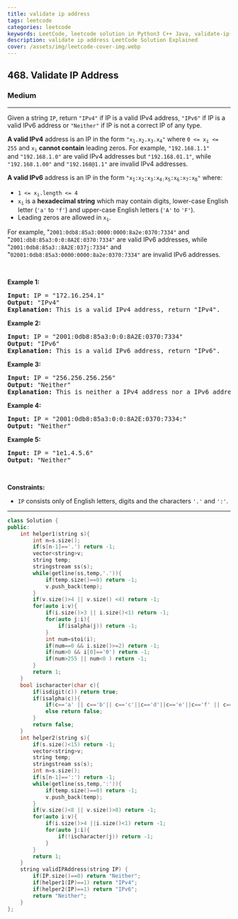 ```yaml
---
title: validate ip address
tags: leetcode
categories: leetcode
keywords: LeetCode, leetcode solution in Python3 C++ Java, validate-ip-address solution
description: validate ip address LeetCode Solution Explained
cover: /assets/img/leetcode-cover-img.webp
---
```





<h2>468. Validate IP Address</h2><h3>Medium</h3><hr><div><p>Given a string <code>IP</code>, return <code>"IPv4"</code> if IP is a valid IPv4 address,&nbsp;<code>"IPv6"</code> if&nbsp;IP is a valid IPv6 address or <code>"Neither"</code> if IP is not a correct IP of any type.</p>

<p><strong>A valid IPv4</strong> address&nbsp;is an IP in the form <code>"x<sub>1</sub>.x<sub>2</sub>.x<sub>3</sub>.x<sub>4</sub>"</code> where <code>0 &lt;=&nbsp;x<sub><span style="font-size: 10.8333px;">i</span></sub>&nbsp;&lt;= 255</code> and <code>x<sub>i</sub></code> <strong>cannot contain</strong> leading zeros. For example, <code>"192.168.1.1"</code> and&nbsp;<code>"192.168.1.0"</code> are valid IPv4 addresses but <code>"192.168.01.1"</code>, while <code>"192.168.1.00"</code>&nbsp;and <code>"192.168@1.1"</code> are invalid IPv4 addresses.</p>

<p><strong>A valid IPv6</strong> address&nbsp;is an IP in the form <code>"x<sub>1</sub>:x<sub>2</sub>:x<sub>3</sub>:x<sub>4:</sub>x<sub>5</sub>:x<sub>6</sub>:x<sub>7</sub>:x<sub>8</sub>"</code> where:</p>

<ul>
	<li><code>1 &lt;= x<sub>i</sub>.length &lt;= 4</code></li>
	<li><code>x<sub>i</sub></code> is a&nbsp;<strong>hexadecimal string</strong> which may contain digits, lower-case English letter (<code>'a'</code> to <code>'f'</code>) and upper-case English letters (<code>'A'</code> to <code>'F'</code>).</li>
	<li>Leading zeros are allowed in <code>x<sub>i</sub></code>.</li>
</ul>

<p>For example,&nbsp;"<code>2001:0db8:85a3:0000:0000:8a2e:0370:7334"</code>&nbsp;and "<code>2001:db8:85a3:0:0:8A2E:0370:7334"</code> are valid IPv6 addresses, while "<code>2001:0db8:85a3::8A2E:037j:7334"</code>&nbsp;and "<code>02001:0db8:85a3:0000:0000:8a2e:0370:7334"</code> are invalid IPv6 addresses.</p>

<p>&nbsp;</p>
<p><strong>Example 1:</strong></p>

<pre><strong>Input:</strong> IP = "172.16.254.1"
<strong>Output:</strong> "IPv4"
<strong>Explanation:</strong> This is a valid IPv4 address, return "IPv4".
</pre>

<p><strong>Example 2:</strong></p>

<pre><strong>Input:</strong> IP = "2001:0db8:85a3:0:0:8A2E:0370:7334"
<strong>Output:</strong> "IPv6"
<strong>Explanation:</strong> This is a valid IPv6 address, return "IPv6".
</pre>

<p><strong>Example 3:</strong></p>

<pre><strong>Input:</strong> IP = "256.256.256.256"
<strong>Output:</strong> "Neither"
<strong>Explanation:</strong> This is neither a IPv4 address nor a IPv6 address.
</pre>

<p><strong>Example 4:</strong></p>

<pre><strong>Input:</strong> IP = "2001:0db8:85a3:0:0:8A2E:0370:7334:"
<strong>Output:</strong> "Neither"
</pre>

<p><strong>Example 5:</strong></p>

<pre><strong>Input:</strong> IP = "1e1.4.5.6"
<strong>Output:</strong> "Neither"
</pre>

<p>&nbsp;</p>
<p><strong>Constraints:</strong></p>

<ul>
	<li><code>IP</code> consists only of English letters, digits and the characters <code>'.'</code> and <code>':'</code>.</li>
</ul>
</div>

---




```cpp
class Solution {
public:
    int helper1(string s){
        int n=s.size();
        if(s[n-1]=='.') return -1;
        vector<string>v;
        string temp;
        stringstream ss(s);
        while(getline(ss,temp,'.')){
            if(temp.size()==0) return -1;
            v.push_back(temp);
        }
        if(v.size()>4 || v.size() <4) return -1;
        for(auto i:v){
            if(i.size()>3 || i.size()<1) return -1;
            for(auto j:i){
                if(isalpha(j)) return -1;
            }
            int num=stoi(i);
            if(num==0 && i.size()>=2) return -1;
            if(num>0 && i[0]=='0') return -1;
            if(num>255 || num<0 ) return -1;
        }
        return 1;
    }
    bool ischaracter(char c){
        if(isdigit(c)) return true;
        if(isalpha(c)){
            if(c=='a' || c=='b'|| c=='c'||c=='d'||c=='e'||c=='f' || c=='A'|| c=='B'|| c=='C'||c=='D' ||c=='E'|| c=='F') return true;
            else return false;
        }
        return false;
    }
    int helper2(string s){
        if(s.size()<15) return -1;
        vector<string>v;
        string temp;
        stringstream ss(s);
        int n=s.size();
        if(s[n-1]==':') return -1;
        while(getline(ss,temp,':')){
            if(temp.size()==0) return -1;
            v.push_back(temp);
        }
        if(v.size()<8 || v.size()>8) return -1;
        for(auto i:v){
            if(i.size()>4 ||i.size()<1) return -1;
            for(auto j:i){
                if(!ischaracter(j)) return -1;
            }
        }
        return 1;
    }
    string validIPAddress(string IP) {
        if(IP.size()==0) return "Neither";
        if(helper1(IP)==1) return "IPv4";
        if(helper2(IP)==1) return "IPv6";
        return "Neither";
    }
};
```
